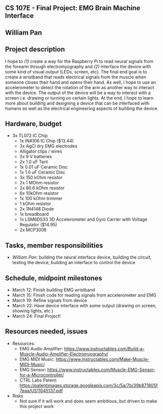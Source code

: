 ## CS 107E - Final Project: EMG Brain Machine Interface 

## William Pan

## Project description
I hope to *(1)* create a way for the Raspberry Pi to read neural signals from the forearm through electromyography and *(2)* interface the device with some kind of visual output (LEDs, screen, etc). The final end goal is to create a wristband that reads electrical signals from the muscle when someone closes their hand and opens their hand. As well, I hope to use an accelerometer to detect the rotation of the arm as another way to interact with the device. The output of the device will be a way to interact with a screen i.e. drawing or turning on certain lights. At the end, I hope to learn more about building and designing a device that can be interfaced with humans as well as the electrical engineering aspects of building the device. 

## Hardware, budget
  - 3x TL072 IC Chip 
	- 1x INA106 IC Chip ($13.44)
	- 3x AgCl dry EMG electrodes
	- Alligator clips / wires
	- 2x 9 V batteries
	- 2x 1.0 uF Tant
	- 1x 0.01 uF Ceramic Disc
	- 1x 1.0 uF Ceramic Disc
	- 3x 150 kOhm resistor
	- 2x 1 MOhm resistor
	- 2x 80.6 kOhm resistor
	- 6x 10kOhm resistor
	- 1x 100 kOhm trimmer
	- 1 kOhm resistor
	- 2x 1N4148 Diode
	- 1x breadboard
	- 1x LSM6DS33 3D Accelerometer and Gyro Carrier with Voltage Regulator ($14.95)
	- 2x MCP3008

## Tasks, member responsibilities
  - *William Pan:* building the neural interface device, building the circuit, testing the device, building an interface to control the device

## Schedule, midpoint milestones
  - March 12: Finish building EMG wristband 
  - March 15: Finish code for reading signals from accelerometer and EMG
  - March 19: Refine signals from device
  - March 22: Have device interface with some output (drawing on screen, showing lights, etc.)
  - March 24: Final Project!

## Resources needed, issues
  - Resources:
    - EMG Audio Amplifier: https://www.instructables.com/Build-a-Muscle-Audio-Amplifier-Electromyography/
    - EMG MIDI Music: https://www.instructables.com/Make-Muscle-MIDI-Music/
    - EMG Sensor: https://www.instructables.com/Muscle-EMG-Sensor-for-a-Microcontroller/
    - CTRL Labs Patent: https://patentimages.storage.googleapis.com/3c/5a/7b/39b871805f7eaa/US11045137.pdf
  - Risks
    - Not sure if it will work and does seem ambitious, but driven to make this project work
